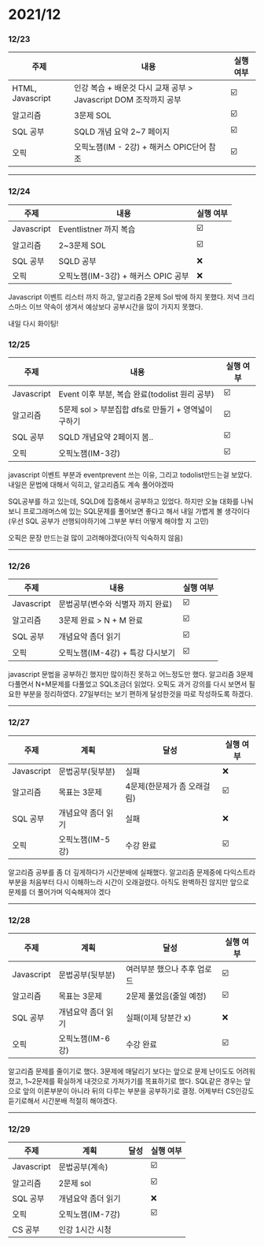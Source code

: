 

# 2021/12

### 12/23 

| 주제             | 내용                                                         | 실행 여부 |
| ---------------- | ------------------------------------------------------------ | --------- |
| HTML, Javascript | 인강 복습 + 배운것 다시 교재 공부 > Javascript DOM 조작까지 공부 | ☑️         |
| 알고리즘         | 3문제 SOL                                                    | ☑️         |
| SQL 공부         | SQLD 개념 요약 2~7 페이지                                    | ☑️         |
| 오픽             | 오픽노잼(IM - 2강) + 해커스 OPIC단어 참조                    | ☑️         |

------



### 12/24

| 주제       | 내용                                | 실행 여부 |
| ---------- | ----------------------------------- | --------- |
| Javascript | Eventlistner 까지 복습              | ☑️         |
| 알고리즘   | 2~3문제 SOL                         | ☑️         |
| SQL 공부   | SQLD 공부                           | ❌         |
| 오픽       | 오픽노잼(IM-3강) + 해커스 OPIC 공부 | ❌         |

Javascript 이벤트 리스터 까지 하고, 알고리즘 2문제 Sol 밖에 하지 못했다. 저녁 크리스마스 이브 약속이 생겨서 예상보다 공부시간을 많이 가지지 못했다.

내일 다시 화이팅!

### 12/25

| 주제       | 내용                                                | 실행 여부 |
| ---------- | --------------------------------------------------- | --------- |
| Javascript | Event 이후 부분, 복습 완료(todolist 원리 공부)      | ☑️         |
| 알고리즘   | 5문제 sol > 부분집합 dfs로 만들기 + 영역넓이 구하기 | ☑️         |
| SQL 공부   | SQLD 개념요약 2페이지 봄..                          | ☑️         |
| 오픽       | 오픽노잼(IM-3강)                                    | ☑️         |

javascript 이벤트 부분과 eventprevent 쓰는 이유, 그리고 todolist만드는걸 보았다. 내일은 문법에 대해서 익히고, 알고리즘도 계속 풀어야겠따

SQL공부를 하고 있는데, SQLD에 집중해서 공부하고 있었다. 하지만 오늘 대화를 나눠보니 프로그래머스에 있는 SQL문제를 풀어보면 좋다고 해서 내일 가볍게 볼 생각이다(우선 SQL 공부가 선행되야하기에 그부분 부터 어떻게 해야할 지 고민)

오픽은 문장 만드는걸 많이 고려해야겠다(아직 익숙하지 않음)

------

### 12/26

| 주제       | 내용                              | 실행 여부 |
| ---------- | --------------------------------- | --------- |
| Javascript | 문법공부(변수와 식별자 까지 완료) | ☑️         |
| 알고리즘   | 3문제 완료 > N + M 완료           | ☑️         |
| SQL 공부   | 개념요약 좀더 읽기                | ☑️         |
| 오픽       | 오픽노잼(IM-4강) + 특강 다시보기  | ☑️         |

javascript 문법을 공부하긴 했지만 많이하진 못하고 어느정도만 했다. 알고리즘 3문제 다풀면서 N+M문제를 다풀었고 SQL조금더 읽었다. 오픽도 과거 강의를 다시 보면서 필요한 부분을 정리하였다. 27일부터는 보기 편하게 달성한것을 따로 작성하도록 하겠다.

------

### 12/27

| 주제       | 계획               | 달성                        | 실행 여부 |
| ---------- | ------------------ | --------------------------- | --------- |
| Javascript | 문법공부(뒷부분)   | 실패                        | ❌         |
| 알고리즘   | 목표는 3문제       | 4문제(한문제가 좀 오래걸림) | ☑️         |
| SQL 공부   | 개념요약 좀더 읽기 | 실패                        | ❌         |
| 오픽       | 오픽노잼(IM-5강)   | 수강 완료                   | ☑️         |

알고리즘 공부를 좀 더 깊게하다가 시간분배에 실패했다. 알고리즘 문제중에 다익스트라 부분을 처음부터 다시 이해하느라 시간이 오래걸렸다. 아직도 완벽하진 않지만 앞으로 문제를 더 풀어가며 익숙해져야 겠다

------

### 12/28

| 주제       | 계획               | 달성                        | 실행 여부 |
| ---------- | ------------------ | --------------------------- | --------- |
| Javascript | 문법공부(뒷부분)   | 여러부분 했으나 추후 업로드 | ☑️         |
| 알고리즘   | 목표는 3문제       | 2문제 풀었음(줄일 예정)     | ☑️         |
| SQL 공부   | 개념요약 좀더 읽기 | 실패(이제 당분간 x)         | ❌         |
| 오픽       | 오픽노잼(IM-6강)   | 수강 완료                   | ☑️         |

알고리즘 문제를 줄이기로 했다. 3문제에 매달리기 보다는 앞으로 문제 난이도도 어려워졌고, 1~2문제를 확실하게 내것으로 가져가기를 목표하기로 했다. SQL같은 경우는 앞으로 앞의 이론부분이 아니라 뒤의 다루는 부분을 공부하기로 결정. 어제부터 CS인강도 듣기로해서 시간분배 적절히 해야겠다.

------

### 12/29

| 주제       | 계획               | 달성 | 실행 여부 |
| ---------- | ------------------ | ---- | --------- |
| Javascript | 문법공부(계속)     |      | ☑️         |
| 알고리즘   | 2문제 sol          |      | ☑️         |
| SQL 공부   | 개념요약 좀더 읽기 |      | ❌         |
| 오픽       | 오픽노잼(IM-7강)   |      | ☑️         |
| CS 공부    | 인강 1시간 시청    |      |           |

